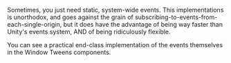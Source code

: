 Sometimes, you just need static, system-wide events. This implementations is unorthodox, and goes against the grain of subscribing-to-events-from-each-single-origin, but it does have the advantage of being way faster than Unity's events system, AND of being ridiculously flexible.

You can see a practical end-class implementation of the events themselves in the Window Tweens components.